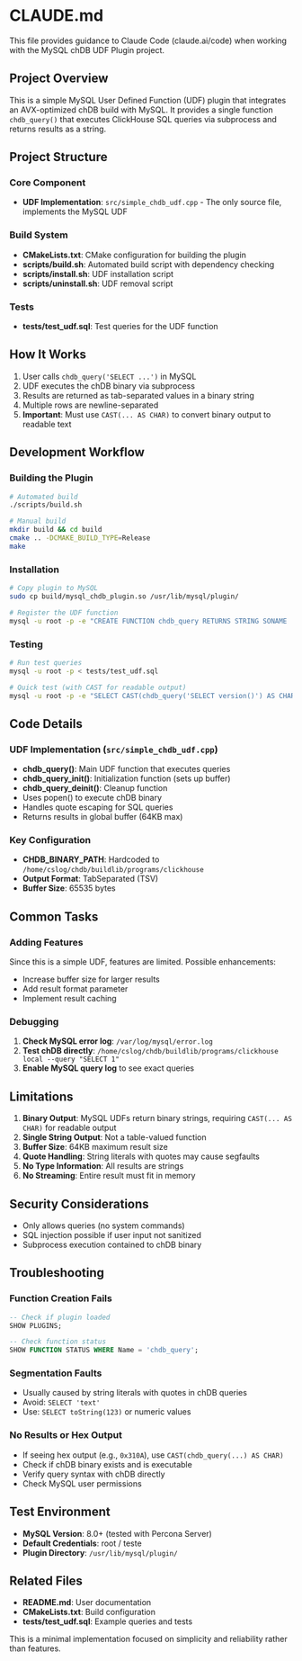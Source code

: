 # CLAUDE.md

This file provides guidance to Claude Code (claude.ai/code) when working with the MySQL chDB UDF Plugin project.

## Project Overview

This is a simple MySQL User Defined Function (UDF) plugin that integrates an AVX-optimized chDB build with MySQL. It provides a single function `chdb_query()` that executes ClickHouse SQL queries via subprocess and returns results as a string.

## Project Structure

### Core Component
- **UDF Implementation**: `src/simple_chdb_udf.cpp` - The only source file, implements the MySQL UDF

### Build System
- **CMakeLists.txt**: CMake configuration for building the plugin
- **scripts/build.sh**: Automated build script with dependency checking
- **scripts/install.sh**: UDF installation script
- **scripts/uninstall.sh**: UDF removal script

### Tests
- **tests/test_udf.sql**: Test queries for the UDF function

## How It Works

1. User calls `chdb_query('SELECT ...')` in MySQL
2. UDF executes the chDB binary via subprocess
3. Results are returned as tab-separated values in a binary string
4. Multiple rows are newline-separated
5. **Important**: Must use `CAST(... AS CHAR)` to convert binary output to readable text

## Development Workflow

### Building the Plugin
```bash
# Automated build
./scripts/build.sh

# Manual build
mkdir build && cd build
cmake .. -DCMAKE_BUILD_TYPE=Release
make
```

### Installation
```bash
# Copy plugin to MySQL
sudo cp build/mysql_chdb_plugin.so /usr/lib/mysql/plugin/

# Register the UDF function
mysql -u root -p -e "CREATE FUNCTION chdb_query RETURNS STRING SONAME 'mysql_chdb_plugin.so';"
```

### Testing
```bash
# Run test queries
mysql -u root -p < tests/test_udf.sql

# Quick test (with CAST for readable output)
mysql -u root -p -e "SELECT CAST(chdb_query('SELECT version()') AS CHAR);"
```

## Code Details

### UDF Implementation (`src/simple_chdb_udf.cpp`)
- **chdb_query()**: Main UDF function that executes queries
- **chdb_query_init()**: Initialization function (sets up buffer)
- **chdb_query_deinit()**: Cleanup function
- Uses popen() to execute chDB binary
- Handles quote escaping for SQL queries
- Returns results in global buffer (64KB max)

### Key Configuration
- **CHDB_BINARY_PATH**: Hardcoded to `/home/cslog/chdb/buildlib/programs/clickhouse`
- **Output Format**: TabSeparated (TSV)
- **Buffer Size**: 65535 bytes

## Common Tasks

### Adding Features
Since this is a simple UDF, features are limited. Possible enhancements:
- Increase buffer size for larger results
- Add result format parameter
- Implement result caching

### Debugging
1. **Check MySQL error log**: `/var/log/mysql/error.log`
2. **Test chDB directly**: `/home/cslog/chdb/buildlib/programs/clickhouse local --query "SELECT 1"`
3. **Enable MySQL query log** to see exact queries

## Limitations

1. **Binary Output**: MySQL UDFs return binary strings, requiring `CAST(... AS CHAR)` for readable output
2. **Single String Output**: Not a table-valued function
3. **Buffer Size**: 64KB maximum result size
4. **Quote Handling**: String literals with quotes may cause segfaults
5. **No Type Information**: All results are strings
6. **No Streaming**: Entire result must fit in memory

## Security Considerations

- Only allows queries (no system commands)
- SQL injection possible if user input not sanitized
- Subprocess execution contained to chDB binary

## Troubleshooting

### Function Creation Fails
```sql
-- Check if plugin loaded
SHOW PLUGINS;

-- Check function status
SHOW FUNCTION STATUS WHERE Name = 'chdb_query';
```

### Segmentation Faults
- Usually caused by string literals with quotes in chDB queries
- Avoid: `SELECT 'text'` 
- Use: `SELECT toString(123)` or numeric values

### No Results or Hex Output
- If seeing hex output (e.g., `0x310A`), use `CAST(chdb_query(...) AS CHAR)`
- Check if chDB binary exists and is executable
- Verify query syntax with chDB directly
- Check MySQL user permissions

## Test Environment

- **MySQL Version**: 8.0+ (tested with Percona Server)
- **Default Credentials**: root / teste
- **Plugin Directory**: `/usr/lib/mysql/plugin/`

## Related Files

- **README.md**: User documentation
- **CMakeLists.txt**: Build configuration
- **tests/test_udf.sql**: Example queries and tests

This is a minimal implementation focused on simplicity and reliability rather than features.